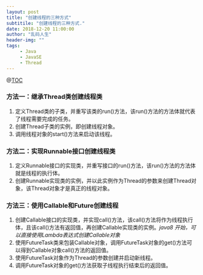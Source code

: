 ```yaml
---
layout: post
title: "创建线程的三种方式"
subtitile: "创建线程的三种方式."
date: 2018-12-20 11:00:00
author: "乱码人生"
header-img: ""
tags:
     - Java
     - JavaSE
     - Thread
---
```


@[TOC]( 创建线程的三种方法)

### 方法一：继承Thread类创建线程类
1. 定义Thread类的子类，并重写该类的run()方法，该run()方法的方法体就代表了线程需要完成的任务。
2. 创建Thread子类的实例，即创建线程对象。
3. 调用线程对象的start()方法来启动该线程。
### 方法二：实现Runnable接口创建线程类
1. 定义Runnable接口的实现类，并重写接口的run()方法，该run()方法的方法体就是线程的执行体。
2. 创建Runnable实现类的实例，并以此实例作为Thread的参数来创建Thread对象，该Thread对象才是真正的线程对象。
### 方法三：使用Callable和Future创建线程
1. 创建Callable接口的实现类，并实现call()方法，该call()方法将作为线程执行体，且该call()方法有返回值，再创建Callable实现类的实例。*java8 开始，可以直接使用Lambda表达式创建Callable对象* 
2. 使用FutureTask类来包装Callable对象，调用FutureTask对象的get()方法可以得到Callable对象call()方法的返回值。
3. 使用FutureTask对象作为Thread的参数创建并启动新线程。
4. 调用FutureTask对象的get()方法获取子线程执行结束后的返回值。
